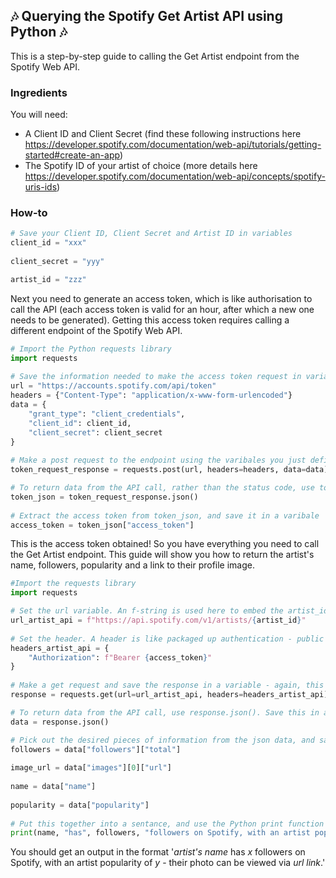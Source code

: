 ## 🎶 Querying the Spotify Get Artist API using Python 🎶

This is a step-by-step guide to calling the Get Artist endpoint from the Spotify Web API.

### Ingredients

You will need:
- A Client ID and Client Secret (find these following instructions here https://developer.spotify.com/documentation/web-api/tutorials/getting-started#create-an-app)
- The Spotify ID of your artist of choice (more details here https://developer.spotify.com/documentation/web-api/concepts/spotify-uris-ids)

### How-to

```python
# Save your Client ID, Client Secret and Artist ID in variables
client_id = "xxx"
    
client_secret = "yyy"

artist_id = "zzz"
```
    
Next you need to generate an access token, which is like authorisation to call the API (each access token is valid for an hour, after which a new one needs to be generated). Getting this access token requires calling a different endpoint of the Spotify Web API.

```python
# Import the Python requests library
import requests
    
# Save the information needed to make the access token request in variables
url = "https://accounts.spotify.com/api/token"
headers = {"Content-Type": "application/x-www-form-urlencoded"}
data = {
    "grant_type": "client_credentials",
    "client_id": client_id,
    "client_secret": client_secret
}
   
# Make a post request to the endpoint using the varibales you just defined, and save this request in another variable. This request returns a status code indicating whether the API call was succesful (status code 200 indicates success)    
token_request_response = requests.post(url, headers=headers, data=data)

# To return data from the API call, rather than the status code, use token_request_response.json(). To make the values in the json easier to reference, save this as a variable.
token_json = token_request_response.json()
    
# Extract the access token from token_json, and save it in a varibale 
access_token = token_json["access_token"]
```
   
This is the access token obtained! So you have everything you need to call the Get Artist endpoint.
This guide will show you how to return the artist's name, followers, popularity and a link to their profile image.
```python  
#Import the requests library
import requests 

# Set the url variable. An f-string is used here to embed the artist_id varibale in a string.
url_artist_api = f"https://api.spotify.com/v1/artists/{artist_id}"
    
# Set the header. A header is like packaged up authentication - public APIs don't require them.
headers_artist_api = {
    "Authorization": f"Bearer {access_token}"
}
   
# Make a get request and save the response in a variable - again, this returns a status code indicating whether the API call was successful.
response = requests.get(url=url_artist_api, headers=headers_artist_api)

# To return data from the API call, use response.json(). Save this in a variable so that it's simpler to reference.
data = response.json()

# Pick out the desired pieces of information from the json data, and save it in variables 
followers = data["followers"]["total"]
    
image_url = data["images"][0]["url"]
    
name = data["name"]
    
popularity = data["popularity"]
    
# Put this together into a sentance, and use the Python print function to output a string
print(name, "has", followers, "followers on Spotify, with an artist popularity of", popularity, "- their photo can be viewed via", image_url)
```
You should get an output in the format '*artist's name* has *x* followers on Spotify, with an artist popularity of *y* - their photo can be viewed via *url link*.'
